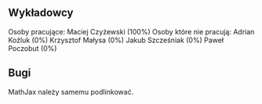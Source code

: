 ## Wykładowcy
Osoby pracujące:
Maciej Czyżewski (100%)
Osoby które nie pracują:
Adrian Koźluk (0%)
Krzysztof Małysa (0%)
Jakub Szcześniak (0%)
Paweł Poczobut (0%)

## Bugi
MathJax należy samemu podlinkować.
